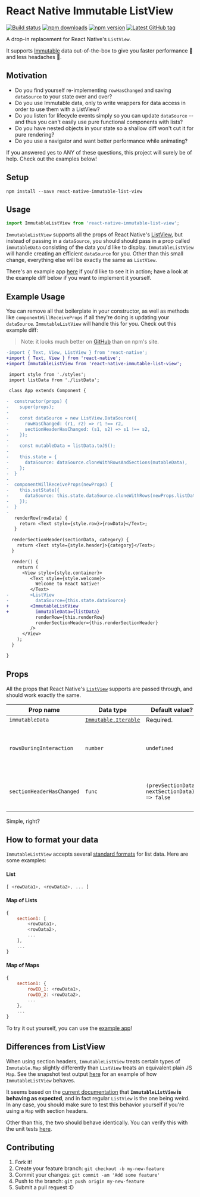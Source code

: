 # React Native Immutable ListView

[![Build status](https://travis-ci.org/cooperka/react-native-immutable-list-view.svg?branch=master)](https://travis-ci.org/cooperka/react-native-immutable-list-view)
[![npm downloads](https://img.shields.io/npm/dm/react-native-immutable-list-view.svg)](https://www.npmjs.com/package/react-native-immutable-list-view)
[![npm version](https://img.shields.io/npm/v/react-native-immutable-list-view.svg)](https://www.npmjs.com/package/react-native-immutable-list-view)
[![Latest GitHub tag](https://img.shields.io/github/tag/cooperka/react-native-immutable-list-view.svg)](https://github.com/cooperka/react-native-immutable-list-view)

A drop-in replacement for React Native's `ListView`.

It supports [Immutable](https://facebook.github.io/immutable-js/) data out-of-the-box to give you faster performance :racehorse: and less headaches :face_with_head_bandage:.

## Motivation

- Do you find yourself re-implementing `rowHasChanged` and saving `dataSource` to your state over and over?
- Do you use Immutable data, only to write wrappers for data access in order to use them with a ListView?
- Do you listen for lifecycle events simply so you can update `dataSource` -- and thus you can't easily use pure functional components with lists?
- Do you have nested objects in your state so a shallow diff won't cut it for pure rendering?
- Do you use a navigator and want better performance while animating?

If you answered yes to ANY of these questions, this project will surely be of help. Check out the examples below!

## Setup

```console
npm install --save react-native-immutable-list-view
```

## Usage

```js
import ImmutableListView from 'react-native-immutable-list-view';
```

`ImmutableListView` supports all the props of React Native's [ListView](https://facebook.github.io/react-native/docs/listview.html),
but instead of passing in a `dataSource`, you should should pass in a prop called `immutableData`
consisting of the data you'd like to display. `ImmutableListView` will handle creating an efficient `dataSource` for you.
Other than this small change, everything else will be exactly the same as `ListView`.

There's an example app [here](https://github.com/cooperka/react-native-immutable-list-view/tree/master/example)
if you'd like to see it in action; have a look at the example diff below if you want to implement it yourself.

## Example Usage

You can remove all that boilerplate in your constructor, as well as methods like
`componentWillReceiveProps` if all they're doing is updating your `dataSource`.
`ImmutableListView` will handle this for you. Check out this example diff:

> Note: it looks much better on [GitHub](https://github.com/cooperka/react-native-immutable-list-view#example-usage) than on npm's site.

```diff
-import { Text, View, ListView } from 'react-native';
+import { Text, View } from 'react-native';
+import ImmutableListView from 'react-native-immutable-list-view';

 import style from './styles';
 import listData from './listData';

 class App extends Component {

-  constructor(props) {
-    super(props);
-
-    const dataSource = new ListView.DataSource({
-      rowHasChanged: (r1, r2) => r1 !== r2,
-      sectionHeaderHasChanged: (s1, s2) => s1 !== s2,
-    });
-
-    const mutableData = listData.toJS();
-
-    this.state = {
-      dataSource: dataSource.cloneWithRowsAndSections(mutableData),
-    };
-  }
-
-  componentWillReceiveProps(newProps) {
-    this.setState({
-      dataSource: this.state.dataSource.cloneWithRows(newProps.listData),
-    });
-  }
-
   renderRow(rowData) {
     return <Text style={style.row}>{rowData}</Text>;
   }

  renderSectionHeader(sectionData, category) {
    return <Text style={style.header}>{category}</Text>;
  }

  render() {
    return (
      <View style={style.container}>
         <Text style={style.welcome}>
           Welcome to React Native!
         </Text>
-        <ListView
-          dataSource={this.state.dataSource}
+        <ImmutableListView
+          immutableData={listData}
           renderRow={this.renderRow}
           renderSectionHeader={this.renderSectionHeader}
         />
      </View>
    );
  }

}
```

## Props

All the props that React Native's [`ListView`](https://facebook.github.io/react-native/docs/listview.html)
supports are passed through, and should work exactly the same.

| Prop name | Data type | Default value? | Description |
|-----------|-----------|----------------|-------------|
| `immutableData` | [`Immutable.Iterable`](https://facebook.github.io/immutable-js/docs/#/Iterable/isIterable) | Required. | The data to render. |
| `rowsDuringInteraction` | `number` | `undefined` | How many rows of data to initially display while waiting for interactions to finish (e.g. Navigation animations). If unspecified, this will not have any effect. |
| `sectionHeaderHasChanged` | `func` | `(prevSectionData, nextSectionData) => false` | Return true if your section header is dependent on your row data (uncommon). See [ListViewDataSource#constructor](https://facebook.github.io/react-native/docs/listviewdatasource.html#constructor) for more info. |

Simple, right?

## How to format your data

`ImmutableListView` accepts several [standard formats](https://facebook.github.io/react-native/releases/0.37/docs/listviewdatasource.html#constructor)
for list data. Here are some examples:

#### List

```js
[ <rowData1>, <rowData2>, ... ]
```

#### Map of Lists

```js
{
    section1: [
        <rowData1>,
        <rowData2>,
        ...
    ],
    ...
}
```

#### Map of Maps

```js
{
    section1: {
        rowID_1: <rowData1>,
        rowID_2: <rowData2>,
        ...
    },
    ...
}
```

To try it out yourself, you can use the [example app](https://github.com/cooperka/react-native-immutable-list-view/tree/master/example)!

## Differences from ListView

When using section headers, `ImmutableListView` treats certain types of `Immutable.Map` slightly differently
than `ListView` treats an equivalent plain JS `Map`. See the snapshot test output
[here](https://github.com/cooperka/react-native-immutable-list-view/blob/master/src/__tests__/__snapshots__/ImmutableListView.test.js.snap)
for an example of how `ImmutableListView` behaves.

It seems based on the [current documentation](https://facebook.github.io/react-native/releases/0.37/docs/listviewdatasource.html#constructor)
that **`ImmutableListView` is behaving as expected**, and in fact regular `ListView` is the one being weird.
In any case, you should make sure to test this behavior yourself if you're using a `Map` with section headers.

Other than this, the two should behave identically. You can verify this with the unit tests
[here](https://github.com/cooperka/react-native-immutable-list-view/blob/master/src/__tests__/comparison.test.js).

## Contributing

1. Fork it!
2. Create your feature branch: `git checkout -b my-new-feature`
3. Commit your changes: `git commit -am 'Add some feature'`
4. Push to the branch: `git push origin my-new-feature`
5. Submit a pull request :D
